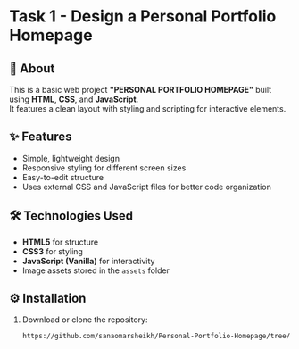 # Task 1 - Design a Personal Portfolio Homepage 

## 📖 About
This is a basic web project **"PERSONAL PORTFOLIO HOMEPAGE"** built using **HTML**, **CSS**, and **JavaScript**.  
It features a clean layout with styling and scripting for interactive elements.  

## ✨ Features
- Simple, lightweight design
- Responsive styling for different screen sizes
- Easy-to-edit structure
- Uses external CSS and JavaScript files for better code organization

## 🛠 Technologies Used
- **HTML5** for structure
- **CSS3** for styling
- **JavaScript (Vanilla)** for interactivity
- Image assets stored in the `assets` folder

## ⚙ Installation
1. Download or clone the repository:
   ```bash
   https://github.com/sanaomarsheikh/Personal-Portfolio-Homepage/tree/main


